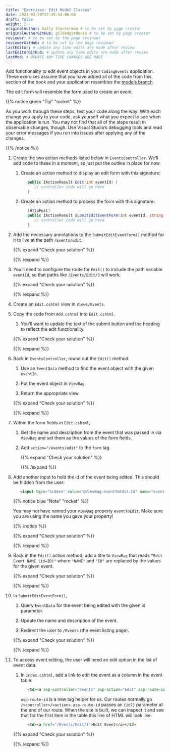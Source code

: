 ```yaml
---
title: "Exercises: Edit Model Classes"
date: 2023-02-20T17:39:54-06:00
draft: false
weight: 2
originalAuthor: Sally Steuterman # to be set by page creator
originalAuthorGitHub: gildedgardenia # to be set by page creator
reviewer: # to be set by the page reviewer
reviewerGitHub: # to be set by the page reviewer
lastEditor: # update any time edits are made after review
lastEditorGitHub: # update any time edits are made after review
lastMod: # UPDATE ANY TIME CHANGES ARE MADE
---
```


Add functionality to edit event objects in your `CodingEvents` application. 
These exercises assume that you have added all of the code from this section of the book and your 
application resembles the [models branch](https://github.com/LaunchCodeEducation/CodingEventsDemo/tree/model-binding).

The edit form will resemble the form used to create an event.

{{% notice green "Tip" "rocket" %}} 

   As you work through these steps, test your code along the way! 
   With each change you apply to your code, ask yourself what you expect to see when the application
   is run. You may not find that all of the steps result in observable changes, though.
   Use Visual Studio’s debugging tools and read your error messages if you run into issues after applying any of
   the changes.

{{% /notice %}}

1. Create the two action methods listed below in `EventsController`. We’ll add code
   to these in a moment, so just put the outline in place for
   now.

   1. Create an action method to display an edit form with this signature:

      ```csharp {linenos = table}
         public IActionResult Edit(int eventId) {
            // controller code will go here
         }
      ```

   1. Create an action method to process the form with this signature:

      ```csharp {linenos = table}
         [HttpPost]
         public IActionResult SubmitEditEventForm(int eventId, string name, string description) {
            // controller code will go here
         }
      ```

1. Add the necessary annotations to the `SubmitEditEventForm()` method for it to live at the path `/Events/Edit`.

   {{% expand "Check your solution" %}}

   {{% /expand %}}

1. You’ll need to configure the route for `Edit()` to include the path variable `eventId`, 
   so that paths like `/Events/Edit/3` will work.

   {{% expand "Check your solution" %}}

   {{% /expand %}}

1. Create an `Edit.cshtml` view in `Views/Events`.

1. Copy the code from `Add.cshtml` into `Edit.cshtml`. 

   1. You'll want to update the text of the submit button and the heading to reflect the edit functionality.

   {{% expand "Check your solution" %}}

   {{% /expand %}}

1. Back in `EventsController`, round out the `Edit()` method.

   1. Use an `EventData` method to find the event object with the given `eventId`.
   
   1. Put the event object in `ViewBag`.

   1. Return the appropriate view.

   {{% expand "Check your solution" %}}

   {{% /expand %}}

1. Within the form fields in `Edit.cshtml`, 

   1. Get the name and description from the event that was passed in via `ViewBag` and
      set them as the values of the form fields.
   
   1. Add `action="/events/edit"` to the `form` tag.

      {{% expand "Check your solution" %}}

      {{% /expand %}}

1. Add another input to hold the id of the event being edited. This
   should be hidden from the user:

   ```html
      <input type="hidden" value="@ViewBag.eventToEdit.Id" name="eventId" />
   ```

   {{% notice blue "Note" "rocket" %}}

   You may not have named your `ViewBag` property `eventToEdit`.
   Make sure you are using the name you gave your property!

   {{% /notice %}}

   {{% expand "Check your solution" %}}

   {{% /expand %}}

1. Back in the `Edit()` action method, add a title to `ViewBag` that reads `“Edit Event
   NAME (id=ID)"` where `"NAME"` and `"ID"` are replaced by the values for the
   given event. 

   {{% expand "Check your solution" %}}

   {{% /expand %}}

1. In `SubmitEditEventForm()`, 

   1. Query `EventData` for the event being edited with the given id parameter. 
   
   1. Update the name and description of the event.

   1. Redirect the user to `/Events` (the event listing page).

   {{% expand "Check your solution" %}}

   {{% /expand %}}

1. To access event editing, the user will need an edit option in the list of event data.

   1. In `Index.cshtml`, add a link to edit the 
      event as a column in the event table:

      ```html
         <td><a asp-controller="Events" asp-action="Edit" asp-route-id="@evt.Id">Edit Event</a></td>
      ```

      `asp-route-id` is a new tag helper for us.
      Our routes normally go `/<controller>/<action>`.
      `asp-route-id` passes an `{id?}` parameter at the end of our route.
      When the site is built, we can inspect it and see that for the first item in the table this line of HTML will look like:

      ```html
         <td><a href="/Events/Edit/1">Edit Event</a></td>
      ```

   {{% expand "Check your solution" %}}

   {{% /expand %}}
